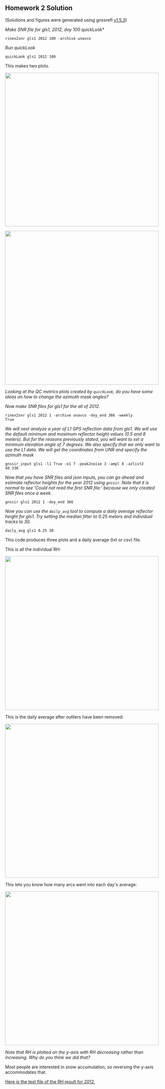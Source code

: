 ## Homework 2 Solution

(Solutions and figures were generated using gnssrefl [v1.5.3](https://pypi.org/project/gnssrefl/1.5.3/))

*Make SNR file for gls1, 2012, doy 100*  quickLook*

<code>rinex2snr gls1 2012 100 -archive unavco </code>

*Run quickLook*

<code>quickLook gls1 2012 100</code>

This makes two plots.  

<img src="../_static/hw2_period.png" width="500">
<P>
<img src="../_static/hw2_summary.png" width="500">


*Looking at the QC metrics plots created by <code>quickLook</code>, do you have some ideas on how to change the azimuth mask angles?*


*Now make SNR files for gls1 for the all of 2012.*

<code>rinex2snr gls1 2012 1 -archive unavco -doy_end 366 -weekly True</code>

*We will next analyze a year of L1 GPS reflection data from gls1. We will use the default minimum and maximum 
reflector height values (0.5 and 8 meters). But for the reasons previously stated, you will want to 
set a minimum elevation angle of 7 degrees. We also specify that we only want to use the L1 data.  We will 
get the coordinates from UNR and specify the azimuth mask*

<code>gnssir_input gls1 -l1 True -e1 7 -peak2noise 3 -ampl 8 -azlist2 40 330</code>
    
*Now that you have SNR files and json inputs, you can go ahead and 
estimate reflector heights for the year 2012 using <code>gnssir</code>.
Note that it is normal to see 'Could not read the first SNR file:' because we 
only created SNR files once a week.*

<code>gnssir gls1 2012 1 -doy_end 366</code>

*Now you can use the <code>daily_avg</code> tool to compute a daily average reflector height for gls1. 
Try setting the median filter to 0.25 meters and individual tracks to 30.*

<code>daily_avg gls1 0.25 30</code>

This code produces three plots and a daily average (txt or csv) file. 

This is all the individual RH:

<img src="../_static/gls1-av.png" width="500">

This is the daily average after outliers have been removed:

<img src="../_static/gls1-av2.png" width="500">

This lets you know how many arcs went into each day's average:

<img src="../_static/gls1-av3.png" width="500">

*Note that RH is plotted on the y-axis with RH decreasing rather than increasing. Why do you think we did that?*

Most people are interested in snow accumulation, so reversing the y-axis accommodates that.

[Here is the text file of the RH result for 2012.](gls1_dailyRH.txt)

